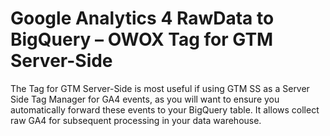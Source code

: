 # Google Analytics 4 RawData to BigQuery – OWOX Tag for GTM Server-Side
The Tag for GTM Server-Side is most useful if using GTM SS as a Server Side Tag Manager for GA4 events, as you will want to ensure you automatically forward these events to your BigQuery table. It allows collect raw GA4 for subsequent processing in your data warehouse.
